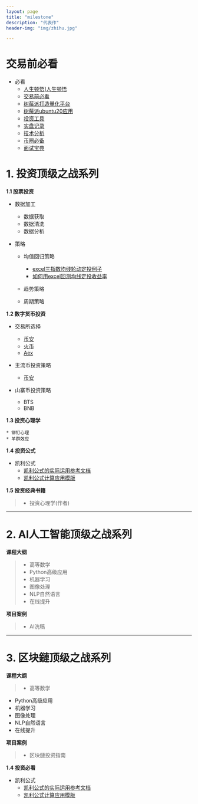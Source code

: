 ```yaml
---
layout: page
title: "milestone"
description: "代表作"
header-img: "img/zhihu.jpg"

---
```

#  交易前必看 #

- 必看 
	* [人生顿悟]][人生顿悟]
	* [交易前必看][每天必看]	
	* [树莓派打造量化平台][树莓派打造量化平台]
	* [树莓派ubuntu20应用][树莓派ubuntu20应用]	
	* [投资工具][投资工具]
	* [实盘记录][实盘记录]
	* [技术分析][技术分析]
	* [币圈必备][币圈必备]
	* [面试宝典][面试宝典]

# 1. 投资顶级之战系列 #

**1.1 股票投资**



- 数据加工 
	* 数据获取
	* 数据清洗
	* 数据分析



- 策略
	* 均值回归策略
		* [excel三指数均线轮动定投例子][excel三指数均线轮动定投例子]
		* [如何用excel回测均线定投收益率][如何用excel回测均线定投收益率]

	* 趋势策略
	* 周期策略



**1.2 数字货币投资**

- 交易所选择
	*  [币安](http://)
	* [火币](http://)
	* [Aex](http://www.aex88.com "Aex")



- 主流币投资策略

	*  [币安](http://)

- 山寨币投资策略
	* BTS
	* BNB 


**1.3  投资心理学**

	* 铆钉心理
	* 羊群效应

**1.4  投资公式**

- 凯利公式
 	* [凯利公式的实际运用参考文档][凯利公式的实际运用]
	* [凯利公式计算应用模版][凯利公式计算模版]
	 
**1.5 投资经典书籍**
> * 投资心理学(作者)
 
---
# 2.  AI人工智能顶级之战系列 #
**课程大纲**
> *  高等数学
> * Python高级应用
> * 机器学习
> * 图像处理
> * NLP自然语言
> * 在线提升

**项目案例**
> * AI洗稿

----
# 3.  区块鏈顶级之战系列 #
**课程大纲**
> * 高等数学
- Python高级应用
- 机器学习
- 图像处理
- NLP自然语言
- 在线提升

**项目案例**
> * 区块鏈投资指南

**1.4  投资必看**

- 凯利公式
 	* [凯利公式的实际运用参考文档][凯利公式的实际运用]
	* [凯利公式计算应用模版][凯利公式计算模版]	


[每天必看]: https://siweiwo.top/resource/investment/touzixinli/jiaoyiqianbikan/每天必看.jpg  
[凯利公式的实际运用]: https://siweiwo.top/resource/investmentformual/kaili/凯利公式的实际运用.pdf
[凯利公式计算模版]: https://siweiwo.top/resource/investmentformual/kaili/凯利公式计算模版.xlsx
[excel三指数均线轮动定投例子]:https://siweiwo.top/resource/inverstmentstrategy/junxian/excel三指数均线轮动定投例子.rar
[如何用excel回测均线定投收益率]:https://siweiwo.top/resource/inverstmentstrategy/junxian/如何用excel回测均线定投收益率.rar
[树莓派打造量化平台]:http://siweiwo.top/blog/2021/07/06/raspi-ubuntu-dataanalyse/
[树莓派ubuntu20应用]:http://siweiwo.top/blog/2021/07/06/raspi-ubuntu-articles/
[投资工具]:http://siweiwo.top/blog/2022/01/09/investment-tools/
[实盘记录]:http://siweiwo.top/blog/2021/08/17/investment-shipanjilu/
[技术分析]:http://siweiwo.top/blog/2021/08/04/investment-jishufenxi/
[币圈必备]:http://siweiwo.top/blog/2021/07/10/raspi-coin-exchange-api/
[面试宝典]:http://siweiwo.top/blog/2021/07/06/review/
[面试宝典]:http://siweiwo.top/blog/2021/07/06/review/
[人生顿悟]:http://siweiwo.top/blog/2021/07/06/review/
[//]: #注释：样式为了解决超链接问题，也可以markdown语法标签使用或则修改clean-blog.css里a:link\a:visited\a:hover对应的标签



